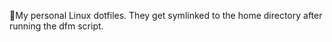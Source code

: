 My personal Linux dotfiles. They get symlinked to the home directory after running the dfm script.
